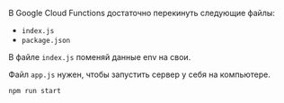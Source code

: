 В Google Cloud Functions достаточно перекинуть следующие файлы:
- `index.js`
- `package.json`

В файле `index.js` поменяй данные env на свои.

Файл `app.js` нужен, чтобы запустить сервер у себя на компьютере.

```bash
npm run start
```
